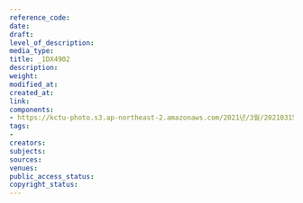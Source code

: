 ```yaml
---
reference_code: 
date: 
draft: 
level_of_description: 
media_type: 
title: _1DX4902
description: 
weight: 
modified_at: 
created_at: 
link: 
components:
- https://kctu-photo.s3.ap-northeast-2.amazonaws.com/2021년/3월/20210315_'거침없는+민주노총!+110만의+총파업'+2021년+민주노총+투쟁선포+기자회견/_1DX4902.jpg
tags:
- 
creators: 
subjects: 
sources: 
venues: 
public_access_status: 
copyright_status: 
---
```

